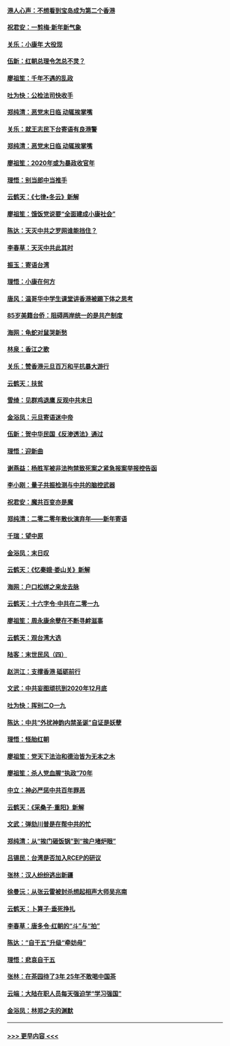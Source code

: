 #### [港人心声：不想看到宝岛成为第二个香港](../pages/nsc993/n11778817.md?t=01091755) 
#### [祝君安：一剪梅‧新年新气象](../pages/nsc993/n11776340.md?t=01091755) 
#### [关乐：小康年 大役现](../pages/nsc993/n11774213.md?t=01091755) 
#### [伍新：红朝总理令怎总不灵？](../pages/nsc993/n11770813.md?t=01091755) 
#### [廖祖笙：千年不遇的乱政](../pages/nsc993/n11770373.md?t=01091755) 
#### [吐为快：公检法司快收手](../pages/nsc993/n11770359.md?t=01091755) 
#### [郑纯清：恶党末日临 动辄挨掌嘴](../pages/nsc993/n11769912.md?t=01091755) 
#### [关乐：就王志民下台寄语有良港警](../pages/nsc993/n11769903.md?t=01091755) 
#### [郑纯清：恶党末日临 动辄挨掌嘴](../pages/nsc993/n11769356.md?t=01091755) 
#### [廖祖笙：2020年或为暴政收官年](../pages/nsc993/n11768216.md?t=01091755) 
#### [理悟：别当郎中当推手](../pages/nsc993/n11768243.md?t=01091755) 
#### [云鹤天：《七律▪冬云》新解](../pages/nsc993/n11768204.md?t=01091755) 
#### [廖祖笙：饿饭党说要“全面建成小康社会”](../pages/nsc993/n11767482.md?t=01091755) 
#### [陈达：天灭中共之罗网谁能挡住？](../pages/nsc993/n11767465.md?t=01091755) 
#### [李春草：天灭中共此其时](../pages/nsc993/n11767452.md?t=01091755) 
#### [振玉：寄语台湾](../pages/nsc993/n11767432.md?t=01091755) 
#### [理悟：小康在何方](../pages/nsc993/n11767394.md?t=01091755) 
#### [唐风：温哥华中学生课堂讲香港被踢下体之思考](../pages/nsc993/n11766848.md?t=01091755) 
#### [85岁美籍台侨：阻碍两岸统一的是共产制度](../pages/nsc993/n11765043.md?t=01091755) 
#### [海网：龟蛇对鼠哭新愁](../pages/nsc993/n11764895.md?t=01091755) 
#### [林泉：香江之歌](../pages/nsc993/n11764415.md?t=01091755) 
#### [关乐：赞香港元旦百万和平抗暴大游行](../pages/nsc993/n11764382.md?t=01091755) 
#### [云鹤天：扶贫](../pages/nsc993/n11764245.md?t=01091755) 
#### [雪绮：见群鸡退鹰  反观中共末日](../pages/nsc993/n11762112.md?t=01091755) 
#### [金浴凤：元旦寄语迷中帝](../pages/nsc993/n11761788.md?t=01091755) 
#### [伍新：贺中华民国《反渗透法》通过](../pages/nsc993/n11761994.md?t=01091755) 
#### [理悟：迎新曲](../pages/nsc993/n11761152.md?t=01091755) 
#### [谢燕益：杨胜军被非法拘禁致死案之紧急报案举报控告函](../pages/nsc993/n11756134.md?t=01091755) 
#### [李小刚：量子共振检测与中共的脑控武器](../pages/nsc993/n11754518.md?t=01091755) 
#### [祝君安：魔共百变亦是魔](../pages/nsc993/n11754469.md?t=01091755) 
#### [郑纯清：二零二零年散伙演弃年——新年寄语](../pages/nsc993/n11754195.md?t=01091755) 
#### [千瑞：望中原](../pages/nsc993/n11754159.md?t=01091755) 
#### [金浴凤：末日叹](../pages/nsc993/n11752359.md?t=01091755) 
#### [云鹤天：《忆秦娥‧娄山关》新解](../pages/nsc993/n11752348.md?t=01091755) 
#### [海网：户口松绑之来龙去脉](../pages/nsc993/n11752328.md?t=01091755) 
#### [云鹤天：十六字令‧中共在二零一九](../pages/nsc993/n11752305.md?t=01091755) 
#### [廖祖笙：周永康余孽在不断寻衅滋事](../pages/nsc993/n11751013.md?t=01091755) 
#### [云鹤天：观台湾大选](../pages/nsc993/n11751007.md?t=01091755) 
#### [陆客：末世民风（四）](../pages/nsc993/n11749203.md?t=01091755) 
#### [赵洪江：支撑香港 砥砺前行](../pages/nsc993/n11748482.md?t=01091755) 
#### [文武：中共妄图顽抗到2020年12月底](../pages/nsc993/n11748446.md?t=01091755) 
#### [吐为快：挥别二O一九](../pages/nsc993/n11748411.md?t=01091755) 
#### [陈达：中共“外扰神韵内禁圣诞”自证是妖孽](../pages/nsc993/n11748226.md?t=01091755) 
#### [理悟：怪胎红朝](../pages/nsc993/n11748206.md?t=01091755) 
#### [廖祖笙：党天下法治和德治皆为无本之木](../pages/nsc993/n11748135.md?t=01091755) 
#### [廖祖笙：杀人党血腥“执政”70年](../pages/nsc993/n11745144.md?t=01091755) 
#### [中立：神必严惩中共百年罪恶](../pages/nsc993/n11744970.md?t=01091755) 
#### [云鹤天：《采桑子‧重阳》新解](../pages/nsc993/n11744948.md?t=01091755) 
#### [文武：弹劾川普是在帮中共的忙](../pages/nsc993/n11744758.md?t=01091755) 
#### [郑纯清：从“挨门砸饭锅”到“挨户堵炉眼”](../pages/nsc993/n11744745.md?t=01091755) 
#### [吕锡民：台湾是否加入RCEP的研议](../pages/nsc993/n11744701.md?t=01091755) 
#### [张林：汉人纷纷逃出新疆](../pages/nsc993/n11743530.md?t=01091755) 
#### [徐曼沅：从张云雷被封杀想起相声大师吴兆南](../pages/nsc993/n11741816.md?t=01091755) 
#### [云鹤天：卜算子‧垂死挣扎](../pages/nsc993/n11739956.md?t=01091755) 
#### [李春草：唐多令‧红朝的“斗”与“拍”](../pages/nsc993/n11739830.md?t=01091755) 
#### [陈达：“自干五”升级“牵妨母”](../pages/nsc993/n11739724.md?t=01091755) 
#### [理悟：悲哀自干五](../pages/nsc993/n11739547.md?t=01091755) 
#### [张林：在茶园待了3年 25年不敢喝中国茶](../pages/nsc993/n11739240.md?t=01091755) 
#### [云端：大陆在职人员每天强迫学“学习强国”](../pages/nsc993/n11738735.md?t=01091755) 
#### [金浴凤：林郑之夫的渊默](../pages/nsc993/n11737735.md?t=01091755) 

----
#### [ >>> 更早内容 <<< ](../indexes/nsc993-earlier.md)

